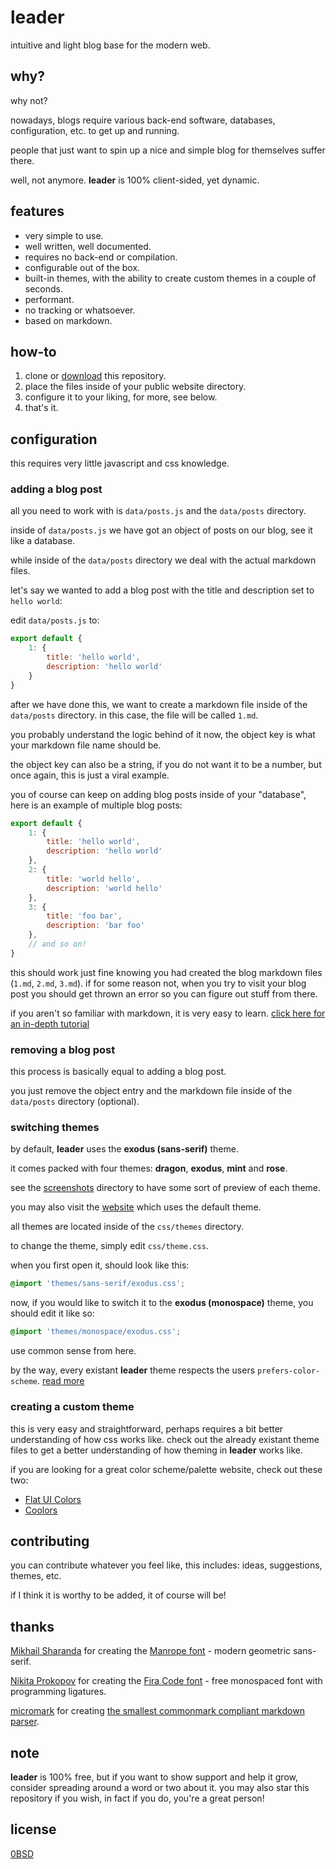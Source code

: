 # leader
intuitive and light blog base for the modern web.

## why?
why not?

nowadays, blogs require various back-end software, databases, configuration, etc. to get up and running.

people that just want to spin up a nice and simple blog for themselves suffer there.

well, not anymore. **leader** is 100% client-sided, yet dynamic.

## features
- very simple to use.
- well written, well documented.
- requires no back-end or compilation.
- configurable out of the box.
- built-in themes, with the ability to create custom themes in a couple of seconds.
- performant.
- no tracking or whatsoever.
- based on markdown.

## how-to
1. clone or [download](https://github.com/often/leader/archive/refs/heads/main.zip) this repository.
2. place the files inside of your public website directory.
3. configure it to your liking, for more, see below.
4. that's it.

## configuration

this requires very little javascript and css knowledge.

### adding a blog post

all you need to work with is `data/posts.js` and the `data/posts` directory.

inside of `data/posts.js` we have got an object of posts on our blog, see it like a database.

while inside of the `data/posts` directory we deal with the actual markdown files.

let's say we wanted to add a blog post with the title and description set to `hello world`:

edit `data/posts.js` to:

```js
export default {
	1: {
		title: 'hello world',
		description: 'hello world'
	}
}
```

after we have done this, we want to create a markdown file inside of the `data/posts` directory. in this case, the file will be called `1.md`.

you probably understand the logic behind of it now, the object key is what your markdown file name should be.

the object key can also be a string, if you do not want it to be a number, but once again, this is just a viral example.

you of course can keep on adding blog posts inside of your "database", here is an example of multiple blog posts:

```js
export default {
	1: {
		title: 'hello world',
		description: 'hello world'
	},
	2: {
		title: 'world hello',
		description: 'world hello'
	},
	3: {
		title: 'foo bar',
		description: 'bar foo'
	},
	// and so on!
}
```

this should work just fine knowing you had created the blog markdown files (`1.md`, `2.md`, `3.md`). if for some reason not, when you try to visit your blog post you should get thrown an error so you can figure out stuff from there.

if you aren't so familiar with markdown, it is very easy to learn. [click here for an in-depth tutorial](https://commonmark.org/help/tutorial/)

### removing a blog post

this process is basically equal to adding a blog post.

you just remove the object entry and the markdown file inside of the `data/posts` directory (optional).

### switching themes

by default, **leader** uses the **exodus (sans-serif)** theme.

it comes packed with four themes: **dragon**, **exodus**, **mint** and **rose**.

see the [screenshots](screenshots) directory to have some sort of preview of each theme.

you may also visit the [website](https://often.github.io/leader/) which uses the default theme.

all themes are located inside of the `css/themes` directory.

to change the theme, simply edit `css/theme.css`.

when you first open it, should look like this:

```css
@import 'themes/sans-serif/exodus.css';
```

now, if you would like to switch it to the **exodus (monospace)** theme, you should edit it like so:

```css
@import 'themes/monospace/exodus.css';
```

use common sense from here.

by the way, every existant **leader** theme respects the users `prefers-color-scheme`. [read more](https://developer.mozilla.org/en-US/docs/Web/CSS/@media/prefers-color-scheme)

### creating a custom theme

this is very easy and straightforward, perhaps requires a bit better understanding of how css works like. check out the already existant theme files to get a better understanding of how theming in **leader** works like.

if you are looking for a great color scheme/palette website, check out these two:
- [Flat UI Colors](https://flatuicolors.com/)
- [Coolors](https://coolors.co/)

## contributing

you can contribute whatever you feel like, this includes: ideas, suggestions, themes, etc.

if I think it is worthy to be added, it of course will be!

## thanks
[Mikhail Sharanda](https://github.com/sharanda) for creating the [Manrope font](https://github.com/sharanda/manrope) - modern geometric sans-serif.

[Nikita Prokopov](https://github.com/tonsky) for creating the [Fira Code font](https://github.com/tonsky/FiraCode) - free monospaced font with programming ligatures.

[micromark](https://github.com/micromark) for creating [the smallest commonmark compliant markdown parser](https://github.com/micromark/micromark).

## note
**leader** is 100% free, but if you want to show support and help it grow, consider spreading around a word or two about it. you may also star this repository if you wish, in fact if you do, you're a great person!

## license
[0BSD](LICENSE)
